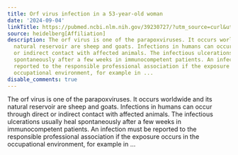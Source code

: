 ```yaml
---
title: Orf virus infection in a 53-year-old woman
date: '2024-09-04'
linkTitle: https://pubmed.ncbi.nlm.nih.gov/39230727/?utm_source=curl&utm_medium=rss&utm_campaign=pubmed-2&utm_content=1FakS-2QOkCT8HsMOQP1bCRQ4YzyumYOmxmF0moLsQ3dFB1E9V&fc=20220326224207&ff=20240905183429&v=2.18.0.post9+e462414
source: heidelberg[Affiliation]
description: The orf virus is one of the parapoxviruses. It occurs worldwide and its
  natural reservoir are sheep and goats. Infections in humans can occur through direct
  or indirect contact with affected animals. The infectious ulcerations usually heal
  spontaneously after a few weeks in immunocompetent patients. An infection must be
  reported to the responsible professional association if the exposure occurs in the
  occupational environment, for example in ...
disable_comments: true
---
```

The orf virus is one of the parapoxviruses. It occurs worldwide and its natural reservoir are sheep and goats. Infections in humans can occur through direct or indirect contact with affected animals. The infectious ulcerations usually heal spontaneously after a few weeks in immunocompetent patients. An infection must be reported to the responsible professional association if the exposure occurs in the occupational environment, for example in ...